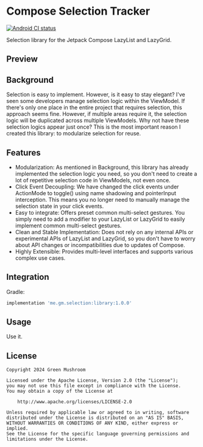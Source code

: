 # Compose Selection Tracker

[![Android CI status](https://github.com/MaterialCleaner/compose-selection-tracker/workflows/Android%20CI/badge.svg)](https://github.com/MaterialCleaner/compose-selection-tracker/actions)

Selection library for the Jetpack Compose LazyList and LazyGrid.

## Preview

## Background

Selection is easy to implement. However, is it easy to stay elegant? I've seen some developers
manage selection logic within the ViewModel. If there's only one place in the entire project that
requires selection, this approach seems fine. However, if multiple areas require it, the selection
logic will be duplicated across multiple ViewModels. Why not have these selection logics appear just
once? This is the most important reason I created this library: to modularize selection for reuse.

## Features

- Modularization: As mentioned in Background, this library has already implemented the selection logic you need, so you don't need to create a lot of repetitive selection code in ViewModels, not even once.
- Click Event Decoupling: We have changed the click events under ActionMode to toggle() using name shadowing and pointerInput interception. This means you no longer need to manually manage the selection state in your click events.
- Easy to integrate: Offers preset common multi-select gestures. You simply need to add a modifier to your LazyList or LazyGrid to easily implement common multi-select gestures.
- Clean and Stable Implementation: Does not rely on any internal APIs or experimental APIs of LazyList and LazyGrid, so you don't have to worry about API changes or incompatibilities due to updates of Compose.
- Highly Extensible: Provides multi-level interfaces and supports various complex use cases.

## Integration

Gradle:

```gradle
implementation 'me.gm.selection:library:1.0.0'
```

## Usage

Use it.

## License

    Copyright 2024 Green Mushroom

    Licensed under the Apache License, Version 2.0 (the "License");
    you may not use this file except in compliance with the License.
    You may obtain a copy of the License at

        http://www.apache.org/licenses/LICENSE-2.0

    Unless required by applicable law or agreed to in writing, software
    distributed under the License is distributed on an "AS IS" BASIS,
    WITHOUT WARRANTIES OR CONDITIONS OF ANY KIND, either express or implied.
    See the License for the specific language governing permissions and
    limitations under the License.
